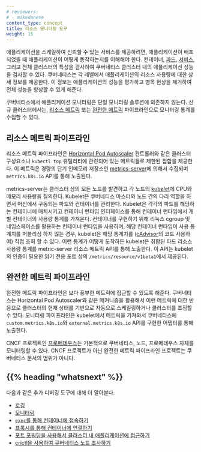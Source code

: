 ```yaml
---
# reviewers:
# - mikedanese
content_type: concept
title: 리소스 모니터링 도구
weight: 15
---
```


<!-- overview -->

애플리케이션을 스케일하여 신뢰할 수 있는 서비스를 제공하려면,
애플리케이션이 배포되었을 때 애플리케이션이 어떻게 동작하는지를 이해해야 한다.
컨테이너, [파드](/ko/docs/concepts/workloads/pods/),
[서비스](/ko/docs/concepts/services-networking/service),
그리고 전체 클러스터의 특성을 검사하여
쿠버네티스 클러스터 내의 애플리케이션 성능을 검사할 수 있다. 쿠버네티스는 각 레벨에서
애플리케이션의 리소스 사용량에 대한 상세 정보를 제공한다.
이 정보는 애플리케이션의 성능을 평가하고
병목 현상을 제거하여 전체 성능을 향상할 수 있게 해준다.

<!-- body -->

쿠버네티스에서 애플리케이션 모니터링은 단일 모니터링 솔루션에 의존하지 않는다.
신규 클러스터에서는, [리소스 메트릭](#리소스-메트릭-파이프라인) 또는
[완전한 메트릭](#완전한-메트릭-파이프라인) 파이프라인으로 모니터링 통계를 수집할 수 있다.

## 리소스 메트릭 파이프라인

리소스 메트릭 파이프라인은
[Horizontal Pod Autoscaler](/ko/docs/tasks/run-application/horizontal-pod-autoscale)
컨트롤러와 같은 클러스터 구성요소나
`kubectl top` 유틸리티에 관련되어 있는
메트릭들로 제한된 집합을 제공한다. 이 메트릭은 경량의 단기 인메모리 저장소인
[metrics-server](https://github.com/kubernetes-sigs/metrics-server)에
의해서 수집되며 `metrics.k8s.io` API를 통해 노출된다.

metrics-server는 클러스터 상의 모든 노드를 발견하고 
각 노드의 [kubelet](/docs/reference/command-line-tools-reference/kubelet/)에 
CPU와 메모리 사용량을 질의한다. 
Kubelet은 쿠버네티스 마스터와 노드 간의 다리 역할을 하면서 
머신에서 구동되는 파드와 컨테이너를 관리한다. 
Kubelet은 각각의 파드를 해당하는 컨테이너에 매치시키고 
컨테이너 런타임 인터페이스를 통해 
컨테이너 런타임에서 개별 컨테이너의 사용량 통계를 가져온다. 
컨테이너를 구현하기 위해 리눅스 cgroup 및 네임스페이스를 활용하는 컨테이너 런타임을 사용하며, 
해당 컨테이너 런타임이 사용 통계치를 퍼블리싱 하지 않는 경우, 
kubelet은 해당 통계치를 ([cAdvisor](https://github.com/google/cadvisor)의 코드 사용하여) 직접 조회 할 수 있다.
이런 통계가 어떻게 도착하든 kubelet은 취합된 파드 리소스 사용량 통계를 
metric-server 리소스 메트릭 API를 통해 노출한다.
이 API는 kubelet의 인증이 필요한 읽기 전용 포트 상의 
`/metrics/resource/v1beta1`에서 제공된다.

## 완전한 메트릭 파이프라인

완전한 메트릭 파이프라인은 보다 풍부한 메트릭에 접근할 수 있도록 해준다.
쿠버네티스는 Horizontal Pod Autoscaler와 같은 메커니즘을 활용해서 이런 메트릭에
대한 반응으로 클러스터의 현재 상태를 기반으로 자동으로 스케일링하거나 클러스터를
조정할 수 있다. 모니터링 파이프라인은 kubelet에서 메트릭을 가져와서 쿠버네티스에
`custom.metrics.k8s.io`와 `external.metrics.k8s.io` API를 구현한 어댑터를 통해
노출한다.

CNCF 프로젝트인 [프로메테우스](https://prometheus.io)는 기본적으로 쿠버네티스, 노드, 프로메테우스 자체를 모니터링할 수 있다.
CNCF 프로젝트가 아닌 완전한 메트릭 파이프라인 프로젝트는 쿠버네티스 문서의 범위가 아니다.

## {{% heading "whatsnext" %}}


다음과 같은 추가 디버깅 도구에 대해 더 알아본다.

* [로깅](/ko/docs/concepts/cluster-administration/logging/)
* [모니터링](/ko/docs/tasks/debug/debug-cluster/resource-usage-monitoring/)
* [`exec`를 통해 컨테이너에 접속하기](/ko/docs/tasks/debug/debug-application/get-shell-running-container/)
* [프록시를 통해 컨테이너에 연결하기](/docs/tasks/extend-kubernetes/http-proxy-access-api/)
* [포트 포워딩을 사용해서 클러스터 내 애플리케이션에 접근하기](/ko/docs/tasks/access-application-cluster/port-forward-access-application-cluster/)
* [crictl을 사용하여 쿠버네티스 노드 조사하기](/docs/tasks/debug/debug-cluster/crictl/)
